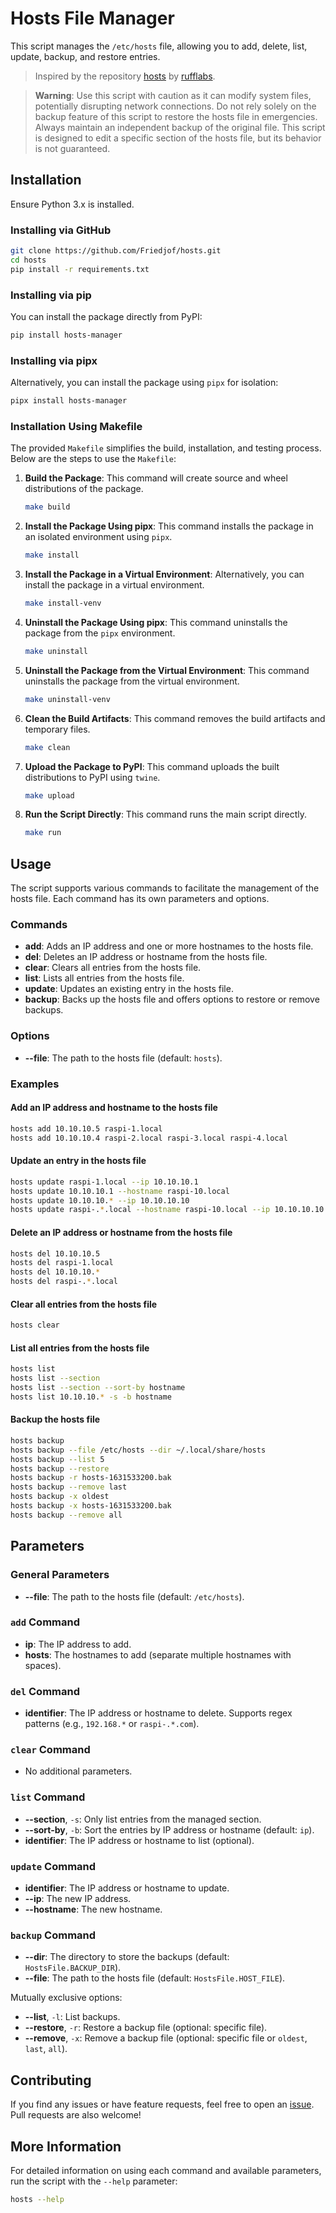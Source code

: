# Hosts File Manager

This script manages the `/etc/hosts` file, allowing you to add, delete, list, update, backup, and restore entries.

> Inspired by the repository [hosts](https://github.com/rufflabs/hosts) by [rufflabs](https://github.com/rufflabs).

> **Warning**: Use this script with caution as it can modify system files, potentially disrupting network connections.
> Do not rely solely on the backup feature of this script to restore the hosts file in emergencies. Always maintain an independent backup of the original file.
> This script is designed to edit a specific section of the hosts file, but its behavior is not guaranteed.

## Installation

Ensure Python 3.x is installed.

### Installing via GitHub

```sh
git clone https://github.com/Friedjof/hosts.git
cd hosts
pip install -r requirements.txt
```

### Installing via pip

You can install the package directly from PyPI:

```sh
pip install hosts-manager
```

### Installing via pipx

Alternatively, you can install the package using `pipx` for isolation:

```sh
pipx install hosts-manager
```

### Installation Using Makefile

The provided `Makefile` simplifies the build, installation, and testing process. Below are the steps to use the `Makefile`:

1. **Build the Package**:
   This command will create source and wheel distributions of the package.
   ```sh
   make build
   ```

2. **Install the Package Using pipx**:
   This command installs the package in an isolated environment using `pipx`.
   ```sh
   make install
   ```

3. **Install the Package in a Virtual Environment**:
   Alternatively, you can install the package in a virtual environment.
   ```sh
   make install-venv
   ```

4. **Uninstall the Package Using pipx**:
   This command uninstalls the package from the `pipx` environment.
   ```sh
   make uninstall
   ```

5. **Uninstall the Package from the Virtual Environment**:
   This command uninstalls the package from the virtual environment.
   ```sh
   make uninstall-venv
   ```

6. **Clean the Build Artifacts**:
   This command removes the build artifacts and temporary files.
   ```sh
   make clean
   ```

7. **Upload the Package to PyPI**:
   This command uploads the built distributions to PyPI using `twine`.
   ```sh
   make upload
   ```

8. **Run the Script Directly**:
   This command runs the main script directly.
   ```sh
   make run
   ```

## Usage

The script supports various commands to facilitate the management of the hosts file. Each command has its own parameters and options.

### Commands

- **add**: Adds an IP address and one or more hostnames to the hosts file.
- **del**: Deletes an IP address or hostname from the hosts file.
- **clear**: Clears all entries from the hosts file.
- **list**: Lists all entries from the hosts file.
- **update**: Updates an existing entry in the hosts file.
- **backup**: Backs up the hosts file and offers options to restore or remove backups.

### Options

- **--file**: The path to the hosts file (default: `hosts`).

### Examples

#### Add an IP address and hostname to the hosts file

```sh
hosts add 10.10.10.5 raspi-1.local
hosts add 10.10.10.4 raspi-2.local raspi-3.local raspi-4.local
```

#### Update an entry in the hosts file

```sh
hosts update raspi-1.local --ip 10.10.10.1
hosts update 10.10.10.1 --hostname raspi-10.local
hosts update 10.10.10.* --ip 10.10.10.10
hosts update raspi-.*.local --hostname raspi-10.local --ip 10.10.10.10
```

#### Delete an IP address or hostname from the hosts file

```sh
hosts del 10.10.10.5
hosts del raspi-1.local
hosts del 10.10.10.*
hosts del raspi-.*.local
```

#### Clear all entries from the hosts file

```sh
hosts clear
```

#### List all entries from the hosts file

```sh
hosts list
hosts list --section
hosts list --section --sort-by hostname
hosts list 10.10.10.* -s -b hostname
```

#### Backup the hosts file

```sh
hosts backup
hosts backup --file /etc/hosts --dir ~/.local/share/hosts
hosts backup --list 5
hosts backup --restore
hosts backup -r hosts-1631533200.bak
hosts backup --remove last
hosts backup -x oldest
hosts backup -x hosts-1631533200.bak
hosts backup --remove all
```

## Parameters

### General Parameters

- **--file**: The path to the hosts file (default: `/etc/hosts`).

### `add` Command

- **ip**: The IP address to add.
- **hosts**: The hostnames to add (separate multiple hostnames with spaces).

### `del` Command

- **identifier**: The IP address or hostname to delete. Supports regex patterns (e.g., `192.168.*` or `raspi-.*.com`).

### `clear` Command

- No additional parameters.

### `list` Command

- **--section**, `-s`: Only list entries from the managed section.
- **--sort-by**, `-b`: Sort the entries by IP address or hostname (default: `ip`).
- **identifier**: The IP address or hostname to list (optional).

### `update` Command

- **identifier**: The IP address or hostname to update.
- **--ip**: The new IP address.
- **--hostname**: The new hostname.

### `backup` Command

- **--dir**: The directory to store the backups (default: `HostsFile.BACKUP_DIR`).
- **--file**: The path to the hosts file (default: `HostsFile.HOST_FILE`).

Mutually exclusive options:
- **--list**, `-l`: List backups.
- **--restore**, `-r`: Restore a backup file (optional: specific file).
- **--remove**, `-x`: Remove a backup file (optional: specific file or `oldest`, `last`, `all`).

## Contributing

If you find any issues or have feature requests, feel free to open an [issue](https://github.com/Friedjof/hosts/issues). Pull requests are also welcome!

## More Information

For detailed information on using each command and available parameters, run the script with the `--help` parameter:

```sh
hosts --help
```
